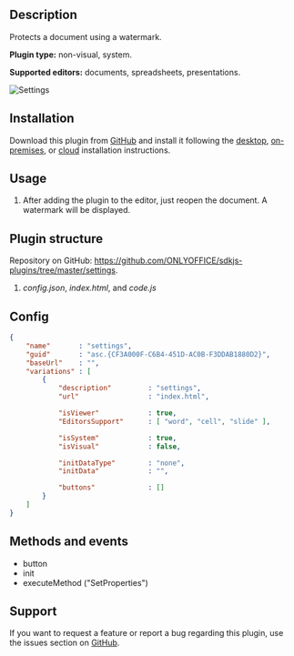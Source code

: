 ## Description

Protects a document using a watermark.

**Plugin type:** non-visual, system.

**Supported editors:** documents, spreadsheets, presentations.

![Settings](/assets/images/plugins/gifs/settings.gif)

## Installation

Download this plugin from [GitHub](https://github.com/ONLYOFFICE/sdkjs-plugins/tree/master/settings) and install it following the [desktop](../../Adding%20plugins/ONLYOFFICE%20Desktop%20Editors/index.md), [on-premises](../../Adding%20plugins/ONLYOFFICE%20Docs%20on-premises/index.md), or [cloud](../../Adding%20plugins/ONLYOFFICE%20Cloud/index.md) installation instructions.

## Usage

1. After adding the plugin to the editor, just reopen the document. A watermark will be displayed.

## Plugin structure

Repository on GitHub: <https://github.com/ONLYOFFICE/sdkjs-plugins/tree/master/settings>.

1. *config.json*, *index.html*, and *code.js*

## Config

``` json
{
    "name"       : "settings",
    "guid"       : "asc.{CF3A000F-C6B4-451D-AC0B-F3DDAB1880D2}",
    "baseUrl"    : "",
    "variations" : [
        {
            "description"         : "settings",
            "url"                 : "index.html",

            "isViewer"            : true,
            "EditorsSupport"      : [ "word", "cell", "slide" ],

            "isSystem"            : true,
            "isVisual"            : false,

            "initDataType"        : "none",
            "initData"            : "",

            "buttons"             : []
        }
    ]
}
```

## Methods and events

* button
* init
* executeMethod ("SetProperties")

## Support

If you want to request a feature or report a bug regarding this plugin, use the issues section on [GitHub](https://github.com/ONLYOFFICE/sdkjs-plugins/issues).
